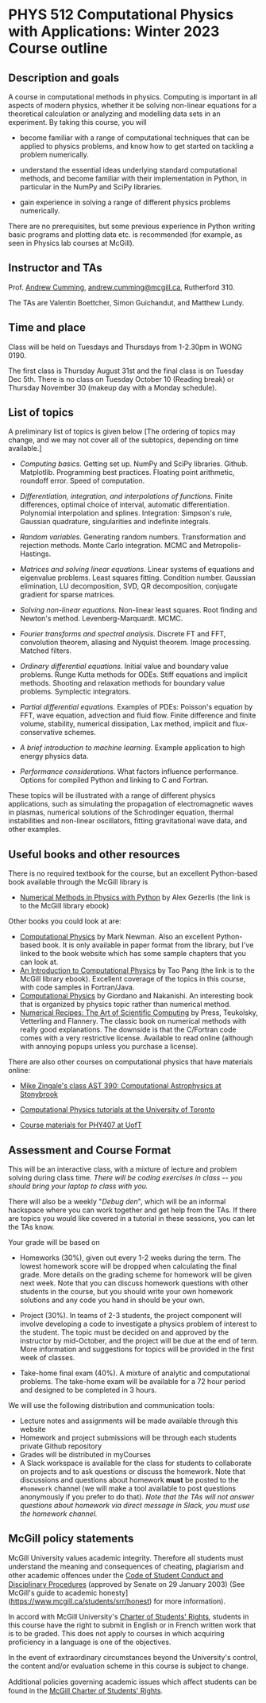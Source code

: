 # PHYS 512 Computational Physics with Applications: Winter 2023 Course outline

## Description and goals

A course in computational methods in physics. Computing is important in all aspects of modern physics, whether it be solving non-linear equations for a theoretical calculation or analyzing and modelling data sets in an experiment. By taking this course, you will 

- become familiar with a range of computational techniques that can be applied to physics problems, and know how to get started on tackling a problem numerically.

- understand the essential ideas underlying standard computational methods, and become familiar with their implementation in Python, in particular in the NumPy and SciPy libraries.

- gain experience in solving a range of different physics problems numerically.

There are no prerequisites, but some previous experience in Python writing basic programs and plotting data etc. is recommended (for example, as seen in Physics lab courses at McGill).

## Instructor and TAs

Prof. [Andrew Cumming](https://www.physics.mcgill.ca/~cumming/), andrew.cumming@mcgill.ca, Rutherford 310.

The TAs are Valentin Boettcher, Simon Guichandut, and Matthew Lundy.


## Time and place

Class will be held on Tuesdays and Thursdays from 1-2.30pm in WONG 0190.

The first class is Thursday August 31st and the final class is on Tuesday Dec 5th. There is no class on Tuesday October 10 (Reading break) or Thursday November 30 (makeup day with a Monday schedule). 


## List of topics

A preliminary list of topics is given below [The ordering of topics may change, and we may not cover all of the subtopics, depending on time available.]

- *Computing basics.* Getting set up. NumPy and SciPy libraries. Github. Matplotlib. Programming best practices. Floating point arithmetic, roundoff error. Speed of computation. 

- *Differentiation, integration, and interpolations of functions.* Finite differences, optimal choice of interval, automatic differentiation. Polynomial interpolation and splines. Integration: Simpson's rule, Gaussian quadrature, singularities and indefinite integrals.

- *Random variables.* Generating random numbers. Transformation and rejection methods. Monte Carlo integration. MCMC and Metropolis-Hastings.

- *Matrices and solving linear equations.* Linear systems of equations and eigenvalue problems. Least squares fitting. Condition number. Gaussian elimination, LU decomposition, SVD, QR decomposition, conjugate gradient for sparse matrices.

- *Solving non-linear equations.* Non-linear least squares. Root finding and Newton's method. Levenberg-Marquardt. MCMC.

- *Fourier transforms and spectral analysis.* Discrete FT and FFT, convolution theorem, aliasing and Nyquist theorem. Image processing. Matched filters.

- *Ordinary differential equations.* Initial value and boundary value problems. Runge Kutta methods for ODEs. Stiff equations and implicit methods. Shooting and relaxation methods for boundary value problems. Symplectic integrators.

- *Partial differential equations.* Examples of PDEs: Poisson's equation by FFT, wave equation, advection and fluid flow. Finite difference and finite volume, stability, numerical dissipation, Lax method, implicit and flux-conservative schemes.

- *A brief introduction to machine learning.* Example application to high energy physics data.

- *Performance considerations*. What factors influence performance. Options for compiled Python and linking to C and Fortran.

These topics will be illustrated with a range of different physics applications, such as simulating the propagation of electromagnetic waves in plasmas, numerical solutions of the Schrodinger equation, thermal instabilities and non-linear oscillators, fitting gravitational wave data, and other examples.


## Useful books and other resources

There is no required textbook for the course, but an excellent Python-based book available through the McGill library is 

- [Numerical Methods in Physics with Python](https://mcgill.on.worldcat.org/search/detail/1162187759?queryString=ti%3A%28numerical%20methods%20physics%29&databaseList=283%2C638&origPageViewName=pages%2Fadvanced-search-page&clusterResults=&groupVariantRecords=&expandSearch=true&translateSearch=false&queryTranslationLanguage=&lang=en&scope=wz%3A12129) by Alex Gezerlis (the link is to the McGill library ebook)

Other books you could look at are:

- [Computational Physics](http://www-personal.umich.edu/~mejn/cp/) by Mark Newman. Also an excellent Python-based book. It is only available in paper format from the library, but I've linked to the book website which has some sample chapters that you can look at.
- [An Introduction to Computational Physics](https://mcgill.on.worldcat.org/search/detail/63814390?queryString=tao%20pang%20computational&expandSearch=true&translateSearch=false&databaseList=283%2C638&clusterResults=true&groupVariantRecords=false) by Tao Pang (the link is to the McGill library ebook). Excellent coverage of the topics in this course, with code samples in Fortran/Java.
- [Computational Physics](https://www.physics.purdue.edu/~hisao/book/) by Giordano and Nakanishi. An interesting book that is organized by physics topic rather than numerical method.
- [Numerical Recipes: The Art of Scientific Computing](http://numerical.recipes/book.html) by Press, Teukolsky, Vetterling and Flannery. The classic book on numerical methods with really good explanations. The downside is that the C/Fortran code comes with a very restrictive license. Available to read online (although with annoying popups unless you purchase a license).

There are also other courses on computational physics that have materials online:

- [Mike Zingale's class AST 390: Computational Astrophysics at Stonybrook](https://zingale.github.io/computational_astrophysics/intro.html)

- [Computational Physics tutorials at the University of Toronto](https://computation.physics.utoronto.ca)

- [Course materials for PHY407 at UofT](https://github.com/PHY407-UofT)



## Assessment and Course Format

This will be an interactive class, with a mixture of lecture and problem solving during class time. *There will be coding exercises in class -- you should bring your laptop to class with you.*

There will also be a weekly "*Debug den*", which will be an informal hackspace where you can work together and get help from the TAs. If there are topics you would like covered in a tutorial in these sessions, you can let the TAs know. 

Your grade will be based on 

- Homeworks (30%), given out every 1-2 weeks during the term. The lowest homework score will be dropped when calculating the final grade. More details on the grading scheme for homework will be given next week. Note that you can discuss homework questions with other students in the course, but you should write your own homework solutions and any code you hand in should be your own.

- Project (30%). In teams of 2-3 students, the project component will involve developing a code to investigate a physics problem of interest to the student. The topic must be decided on and approved by the instructor by mid-October, and the project will be due at the end of term. More information and suggestions for topics will be provided in the first week of classes.

- Take-home final exam (40%). A mixture of analytic and computational problems. The take-home exam will be available for a 72 hour period and designed to be completed in 3 hours.

We will use the following distribution and communication tools:
- Lecture notes and assignments will be made available through this website
- Homework and project submissions will be through each students private Github repository
- Grades will be distributed in myCourses
- A Slack workspace is available for the class for students to collaborate on projects and to ask questions or discuss the homework. Note that discussions and questions about homework **must** be posted to the `#homework` channel (we will make a tool available to post questions anonymously if you prefer to do that). *Note that the TAs will not answer questions about homework via direct message in Slack, you must use the homework channel.*


## McGill policy statements

McGill University values academic integrity. Therefore all students must understand the meaning and consequences of cheating, plagiarism and other academic oﬀences under the [Code of Student Conduct and Disciplinary Procedures](https://www.mcgill.ca/secretariat/files/secretariat/code_of_student_conduct_and_disciplinary_procedures.pdf) (approved by Senate on 29 January 2003) (See McGill's guide to academic honesty](https://www.mcgill.ca/students/srr/honest) for more information).

In accord with McGill University's [Charter of Students' Rights](https://www.mcgill.ca/secretariat/files/secretariat/charter_of_student_rights_last_approved_october_262017.pdf), students in this course have the right to submit in English or in French written work that is to be graded. This does not apply to courses in which acquiring proficiency in a language is one of the objectives.

In the event of extraordinary circumstances beyond the University's control, the content and/or evaluation scheme in this course is subject to change. 

Additional policies governing academic issues which aﬀect students can be found in the [McGill Charter of Students' Rights](https://www.mcgill.ca/secretariat/files/secretariat/charter_of_student_rights_last_approved_october_262017.pdf).

